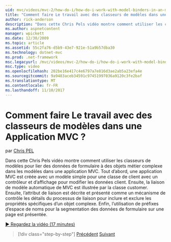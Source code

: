 ```yaml
---
uid: mvc/videos/mvc-2/how-do-i/how-do-i-work-with-model-binders-in-an-mvc-application
title: "Comment faire Le travail avec des classeurs de modèles dans une Application MVC ? | Microsoft Docs"
author: rick-anderson
description: "Dans cette Chris Pels vidéo montre comment utiliser les classeurs de modèles pour lier des données de formulaire à des objets métier complexe dans les modèles dans une application MVC. Première, une en cours MVC..."
ms.author: aspnetcontent
manager: wpickett
ms.date: 12/30/2009
ms.topic: article
ms.assetid: 55c2fa76-d5b9-43e7-921e-51a9b57dba30
ms.technology: dotnet-mvc
ms.prod: .net-framework
msc.legacyurl: /mvc/videos/mvc-2/how-do-i/how-do-i-work-with-model-binders-in-an-mvc-application
msc.type: video
ms.openlocfilehash: 202be16e417c4e6797a7e816d3ae2ab5a23efa4e
ms.sourcegitcommit: 9a9483aceb34591c97451997036a9120c3fe2baf
ms.translationtype: MT
ms.contentlocale: fr-FR
ms.lasthandoff: 11/10/2017
---
```

<a name="how-do-i-work-with-model-binders-in-an-mvc-application"></a>Comment faire Le travail avec des classeurs de modèles dans une Application MVC ?
====================
par [Chris PEL](https://twitter.com/chrispels)

Dans cette Chris Pels vidéo montre comment utiliser les classeurs de modèles pour lier des données de formulaire à des objets métier complexe dans les modèles dans une application MVC. Tout d’abord, une application MVC est créée avec un modèle simple pour une classe de client avec un contrôleur et d’affichage pour modifier les données client. Ensuite, la liaison de modèle automatique de MVC est illustrée par la classe customer. Ensuite, l’attribut de liaison est décrite et présenté comme un mécanisme de contrôle les détails du processus de liaison pour inclure et exclure les propriétés spécifiques d’un objet complexe. Enfin, l’utilisation de préfixes d’espace de noms pour la segmentation des données de formulaire sur une page est présentée.

[&#9654; Regardez la vidéo (17 minutes)](https://channel9.msdn.com/Blogs/ASP-NET-Site-Videos/how-do-i-work-with-model-binders-in-an-mvc-application)

>[!div class="step-by-step"]
[Précédent](how-do-i-create-a-custom-html-helper-for-an-mvc-application.md)
[Suivant](how-do-i-use-httpverbs-attributes-in-an-mvc-application.md)
